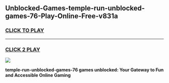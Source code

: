 
## Unblocked-Games-temple-run-unblocked-games-76-Play-Online-Free-v831a
<h3>
<a href="https://premium76.site?title=temple-run-unblocked-games-76&ref=26A">CLICK TO PLAY</a></h3>
<hr>

<h3>
<a href="https://premium76.site?title=temple-run-unblocked-games-76&ref=26A">CLICK 2 PLAY</a>
  
</h3>

<a href="https://premium76.site?title=temple-run-unblocked-games-76&ref=26A"><img src="https://clearcache.store/games.png"></a>


**temple-run-unblocked-games-76 games unblocked: Your Gateway to Fun and Accessible Online Gaming**
